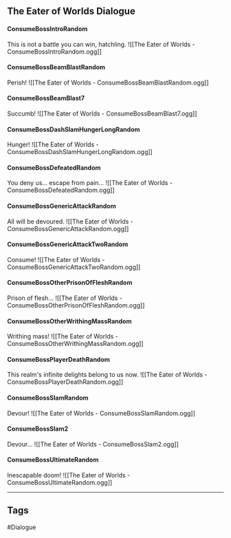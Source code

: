 ## The Eater of Worlds Dialogue
#### ConsumeBossIntroRandom
This is not a battle you can win, hatchling.
![[The Eater of Worlds - ConsumeBossIntroRandom.ogg]]

#### ConsumeBossBeamBlastRandom
Perish!
![[The Eater of Worlds - ConsumeBossBeamBlastRandom.ogg]]

#### ConsumeBossBeamBlast7
Succumb!
![[The Eater of Worlds - ConsumeBossBeamBlast7.ogg]]

#### ConsumeBossDashSlamHungerLongRandom
Hunger!
![[The Eater of Worlds - ConsumeBossDashSlamHungerLongRandom.ogg]]

#### ConsumeBossDefeatedRandom
You deny us... escape from pain...
![[The Eater of Worlds - ConsumeBossDefeatedRandom.ogg]]

#### ConsumeBossGenericAttackRandom
All will be devoured.
![[The Eater of Worlds - ConsumeBossGenericAttackRandom.ogg]]

#### ConsumeBossGenericAttackTwoRandom
Consume!
![[The Eater of Worlds - ConsumeBossGenericAttackTwoRandom.ogg]]

#### ConsumeBossOtherPrisonOfFleshRandom
Prison of flesh...
![[The Eater of Worlds - ConsumeBossOtherPrisonOfFleshRandom.ogg]]

#### ConsumeBossOtherWrithingMassRandom
Writhing mass!
![[The Eater of Worlds - ConsumeBossOtherWrithingMassRandom.ogg]]

#### ConsumeBossPlayerDeathRandom
This realm's infinite delights belong to us now.
![[The Eater of Worlds - ConsumeBossPlayerDeathRandom.ogg]]

#### ConsumeBossSlamRandom
Devour!
![[The Eater of Worlds - ConsumeBossSlamRandom.ogg]]

#### ConsumeBossSlam2
Devour...
![[The Eater of Worlds - ConsumeBossSlam2.ogg]]

#### ConsumeBossUltimateRandom
Inescapable doom!
![[The Eater of Worlds - ConsumeBossUltimateRandom.ogg]]

---
## Tags
#Dialogue
